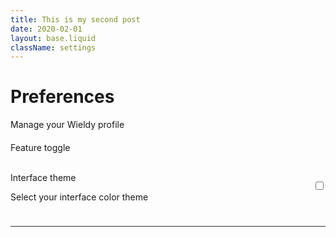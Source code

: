 ```yaml
---
title: This is my second post
date: 2020-02-01
layout: base.liquid
className: settings
---
```


<style>

  .container {
    max-width: var(--width-6);
    margin: 0 auto;
  }

  .container > p {
    margin-top: var(--spacing-000);

    padding-bottom: var(--spacing-000);

    color: var(--color-neutral-300);

    border-bottom: solid 1px var(--main-border-color);

  }

  .box {
    display: flex;
    align-items: center;
    justify-content: space-between;
    margin-bottom: 24px;
    padding-bottom: 24px;

    border-bottom: 1px solid rgb(48, 50, 54);
  }

</style>

<main>
  <div class="container">
    <h1 class="headline">Preferences</h1>
    <p>Manage your Wieldy profile</p>
    <h2 style="font-weight: var(--font-weight-regular);font-size: var(--scale-3)">Feature toggle</h2>
    <div class="box">
        <div>
          <h3 style="font-weight: var(--font-weight-regular);font-size: var(--scale-1)">Interface theme</h3>
          <p style="color:var(--color-neutral-300);">Select your interface color theme</p>
        </div>
        <div>
          <input type=checkbox />
        </div>
      </div>
  </div>
</main>

<script>
  const container = document.querySelector('.container');
  const checkbox = container.querySelector('input[type=checkbox]');
  checkbox.addEventListener('change', (e) => {
    console.log(e);
  });
</script>